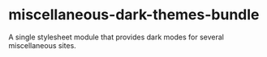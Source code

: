 # miscellaneous-dark-themes-bundle
A single stylesheet module that provides dark modes for several miscellaneous sites.
